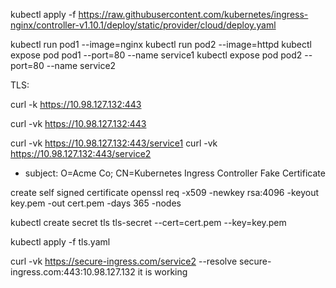 kubectl apply -f https://raw.githubusercontent.com/kubernetes/ingress-nginx/controller-v1.10.1/deploy/static/provider/cloud/deploy.yaml

kubectl run pod1 --image=nginx
kubectl run pod2 --image=httpd
kubectl expose pod pod1 --port=80 --name service1
kubectl expose pod pod2 --port=80 --name service2


TLS:


curl -k https://10.98.127.132:443

curl -vk https://10.98.127.132:443


curl -vk https://10.98.127.132:443/service1
curl -vk https://10.98.127.132:443/service2

*  subject: O=Acme Co; CN=Kubernetes Ingress Controller Fake Certificate

create self signed certificate
openssl req -x509 -newkey rsa:4096 -keyout key.pem -out cert.pem -days 365 -nodes

kubectl create secret tls tls-secret --cert=cert.pem --key=key.pem

kubectl apply -f tls.yaml

curl -vk https://secure-ingress.com/service2 --resolve secure-ingress.com:443:10.98.127.132
it is working